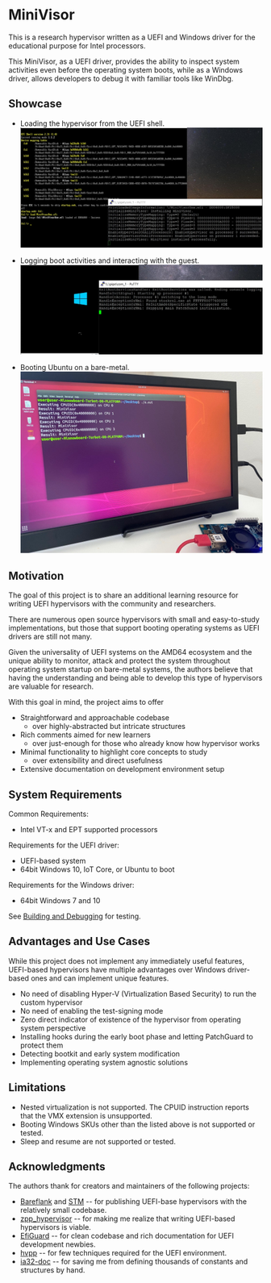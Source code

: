 MiniVisor
==========

This is a research hypervisor written as a UEFI and Windows driver for the educational purpose for Intel processors.

This MiniVisor, as a UEFI driver, provides the ability to inspect system activities even before the operating system boots, while as a Windows driver, allows developers to debug it with familiar tools like WinDbg.


Showcase
---------

* Loading the hypervisor from the UEFI shell.
![Readme_Showcase1.jpg](Docs/Resources/Readme_Showcase1.jpg)

* Logging boot activities and interacting with the guest.
![Readme_Showcase2.jpg](Docs/Resources/Readme_Showcase2.jpg)

* Booting Ubuntu on a bare-metal.
![Readme_Showcase3.jpg](Docs/Resources/Readme_Showcase3.jpg)


Motivation
-----------

The goal of this project is to share an additional learning resource for writing UEFI hypervisors with the community and researchers.

There are numerous open source hypervisors with small and easy-to-study implementations, but those that support booting operating systems as UEFI drivers are still not many.

Given the universality of UEFI systems on the AMD64 ecosystem and the unique ability to monitor, attack and protect the system throughout operating system startup on bare-metal systems, the authors believe that having the understanding and being able to develop this type of hypervisors are valuable for research.

With this goal in mind, the project aims to offer
- Straightforward and approachable codebase
    - over highly-abstracted but intricate structures
- Rich comments aimed for new learners
    - over just-enough for those who already know how hypervisor works
- Minimal functionality to highlight core concepts to study
    - over extensibility and direct usefulness
- Extensive documentation on development environment setup


System Requirements
--------------------

Common Requirements:
- Intel VT-x and EPT supported processors

Requirements for the UEFI driver:
- UEFI-based system
- 64bit Windows 10, IoT Core, or Ubuntu to boot

Requirements for the Windows driver:
- 64bit Windows 7 and 10

See [Building and Debugging](Docs/Building_and_Debugging.md) for testing.


Advantages and Use Cases
------------------------

While this project does not implement any immediately useful features, UEFI-based hypervisors have multiple advantages over Windows driver-based ones and can implement unique features.

* No need of disabling Hyper-V (Virtualization Based Security) to run the custom hypervisor
* No need of enabling the test-signing mode
* Zero direct indicator of existence of the hypervisor from operating system perspective
* Installing hooks during the early boot phase and letting PatchGuard to protect them
* Detecting bootkit and early system modification
* Implementing operating system agnostic solutions


Limitations
------------

- Nested virtualization is not supported. The CPUID instruction reports that the VMX extension is unsupported.
- Booting Windows SKUs other than the listed above is not supported or tested.
- Sleep and resume are not supported or tested.


Acknowledgments
----------------

The authors thank for creators and maintainers of the following projects:
- [Bareflank](https://github.com/Bareflank/hypervisor) and [STM](https://github.com/jyao1/STM) -- for publishing UEFI-base hypervisors with the relatively small codebase.
- [zpp_hypervisor](https://github.com/eyalz800/zpp_hypervisor) -- for making me realize that writing UEFI-based hypervisors is viable.
- [EfiGuard](https://github.com/Mattiwatti/EfiGuard) -- for clean codebase and rich documentation for UEFI development newbies.
- [hvpp](https://github.com/wbenny/hvpp) -- for few techniques required for the UEFI environment.
- [ia32-doc](https://github.com/wbenny/ia32-doc) -- for saving me from defining thousands of constants and structures by hand.
